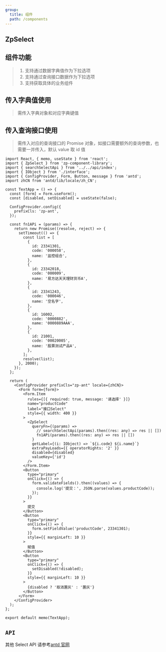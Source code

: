 ```yaml
---
group:
  title: 组件
  path: /components
---
```


## ZpSelect

## 组件功能

> 1.  支持通过数据字典值作为下拉选项
> 2.  支持通过查询接口数据作为下拉选项
> 3.  支持获取具体的业务组件

## 传入字典值使用

> 需传入字典对象和对应字典键值

<!-- ```tsx
import React from 'react';
import { ConfigProvider, Form } from 'antd';
import { ZpSelect } from 'zp-component-library';
import zhCN from 'antd/lib/locale/zh_CN';

export default () => {
  return (
    <ConfigProvider prefixCls="zp-ant" locale={zhCN}>
      <Form.Item label="字典Select" style={{ width: 400 }}>
        <ZpSelect
          dicts={{
            APPROVE_RESULT: {
              '1': '审批通过',
              '2': '审批拒绝',
              '3': '审批退回',
            },
          }}
          dictKey="APPROVE_RESULT"
        />
      </Form.Item>
    </ConfigProvider>
  );
};
``` -->

## 传入查询接口使用

> 需传入对应的查询接口的 Promise 对象，如接口需要额外的查询参数，也需要一并传入，默认 value 取 id 值

```tsx
import React, { memo, useState } from 'react';
import { ZpSelect } from 'zp-component-library';
import { searchSelectApi } from '../../api/index';
import { IObject } from './interface';
import { ConfigProvider, Form, Button, message } from 'antd';
import zhCN from 'antd/lib/locale/zh_CN';

const TextApp = () => {
  const [form] = Form.useForm();
  const [disabled, setDisabled] = useState(false);

  ConfigProvider.config({
    prefixCls: 'zp-ant',
  });

  const fn1APi = (params) => {
    return new Promise((resolve, reject) => {
      setTimeout(() => {
        const list = [
          {
            id: 23341301,
            code: '000058',
            name: '监控组合',
          },
          {
            id: 23342018,
            code: '000009',
            name: '易方达天天理财货币A',
          },
          {
            id: 23341243,
            code: '000046',
            name: '空名字',
          },
          {
            id: 16002,
            code: '0000882',
            name: '0000889AAA',
          },
          {
            id: 21001,
            code: '00020005',
            name: '股票测试产品A',
          },
        ];
        resolve(list);
      }, 2000);
    });
  };

  return (
    <ConfigProvider prefixCls="zp-ant" locale={zhCN}>
      <Form form={form}>
        <Form.Item
          rules={[{ required: true, message: '请选择' }]}
          name="productCode"
          label="接口Select"
          style={{ width: 400 }}
        >
          <ZpSelect
            queryFn={(params) =>
              // searchSelectApi(params).then((res: any) => res || [])
              fn1APi(params).then((res: any) => res || [])
            }
            getLabel={(i: IObject) => `${i.code} ${i.name}`}
            extraPayLoads={{ operatorRights: '2' }}
            disabled={disabled}
            valueKey={'id'}
          />
        </Form.Item>
        <Button
          type="primary"
          onClick={() => {
            form.validateFields().then((values) => {
              console.log('提交：', JSON.parse(values.productCode));
            });
          }}
        >
          提交
        </Button>
        <Button
          type="primary"
          onClick={() => {
            form.setFieldValue('productCode', 23341301);
          }}
          style={{ marginLeft: 10 }}
        >
          赋值
        </Button>
        <Button
          type="primary"
          onClick={() => {
            setDisabled(!disabled);
          }}
          style={{ marginLeft: 10 }}
        >
          {disabled ? '取消置灰' : '置灰'}
        </Button>
      </Form>
    </ConfigProvider>
  );
};

export default memo(TextApp);
```

## `API`

<API src="./api/ZpSelectProps.tsx" hideTitle></API> 其他 Select API 请参考[antd 官网](https://ant.design/components/select-cn/)
